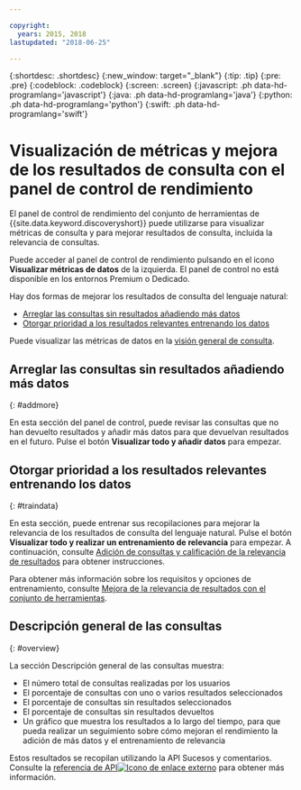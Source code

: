 ```yaml
---

copyright:
  years: 2015, 2018
lastupdated: "2018-06-25"

---
```


{:shortdesc: .shortdesc}
{:new_window: target="_blank"}
{:tip: .tip}
{:pre: .pre}
{:codeblock: .codeblock}
{:screen: .screen}
{:javascript: .ph data-hd-programlang='javascript'}
{:java: .ph data-hd-programlang='java'}
{:python: .ph data-hd-programlang='python'}
{:swift: .ph data-hd-programlang='swift'}

# Visualización de métricas y mejora de los resultados de consulta con el panel de control de rendimiento

El panel de control de rendimiento del conjunto de herramientas de {{site.data.keyword.discoveryshort}} puede utilizarse para visualizar métricas de consulta y para mejorar resultados de consulta, incluida la relevancia de consultas.

Puede acceder al panel de control de rendimiento pulsando en el icono **Visualizar métricas de datos** de la izquierda. El panel de control no está disponible en los entornos Premium o Dedicado.

Hay dos formas de mejorar los resultados de consulta del lenguaje natural:
- [Arreglar las consultas sin resultados añadiendo más datos](/docs/services/discovery/dashboard.html#addmore)
- [Otorgar prioridad a los resultados relevantes entrenando los datos](/docs/services/discovery/dashboard.html#traindata)

Puede visualizar las métricas de datos en la [visión general de consulta](/docs/services/discovery/dashboard.html#overview). 

## Arreglar las consultas sin resultados añadiendo más datos
{: #addmore}

En esta sección del panel de control, puede revisar las consultas que no han devuelto resultados y añadir más datos para que devuelvan resultados en el futuro. Pulse el botón **Visualizar todo y añadir datos** para empezar. 

## Otorgar prioridad a los resultados relevantes entrenando los datos
{: #traindata}

En esta sección, puede entrenar sus recopilaciones para mejorar la relevancia de los resultados de consulta del lenguaje natural. Pulse el botón **Visualizar todo y realizar un entrenamiento de relevancia** para empezar. A continuación, consulte [Adición de consultas y calificación de la relevancia de resultados](/docs/services/discovery/train-tooling.html#results) para obtener instrucciones.

Para obtener más información sobre los requisitos y opciones de entrenamiento, consulte [Mejora de la relevancia de resultados con el conjunto de herramientas](/docs/services/discovery/train-tooling.html).

## Descripción general de las consultas
{: #overview}

La sección Descripción general de las consultas muestra:
- El número total de consultas realizadas por los usuarios
- El porcentaje de consultas con uno o varios resultados seleccionados
- El porcentaje de consultas sin resultados seleccionados
- El porcentaje de consultas sin resultados devueltos
- Un gráfico que muestra los resultados a lo largo del tiempo, para que pueda realizar un seguimiento sobre cómo mejoran el rendimiento la adición de más datos y el entrenamiento de relevancia

Estos resultados se recopilan utilizando la API Sucesos y comentarios. Consulte la [referencia de API![Icono de enlace externo](../../icons/launch-glyph.svg "Icono de enlace externo")](https://www.ibm.com/watson/developercloud/discovery/api/v1/curl.html?curl#events-and-feedback-api) para obtener más información.
